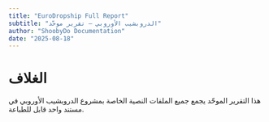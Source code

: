 ```yaml
---
title: "EuroDropship Full Report"
subtitle: "الدروبشيب الأوروبي – تقرير موحّد"
author: "ShoobyDo Documentation"
date: "2025-08-18"
---
```


# الغلاف

هذا التقرير الموحّد يجمع جميع الملفات النصية الخاصة بمشروع الدروبشيب الأوروبي في مستند واحد قابل للطباعة.


